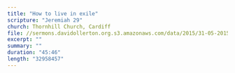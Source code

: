 ```yaml
---
title: "How to live in exile"
scripture: "Jeremiah 29"
church: Thornhill Church, Cardiff
file: //sermons.davidollerton.org.s3.amazonaws.com/data/2015/31-05-2015.mp3
excerpt: ""
summary: ""
duration: "45:46"
length: "32958457"
---
```

